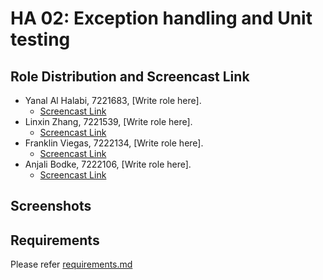 # HA 02: Exception handling and Unit testing

## Role Distribution and Screencast Link
- Yanal Al Halabi, 7221683, [Write role here].
  - [Screencast Link]()
- Linxin Zhang, 7221539, [Write role here].
  - [Screencast Link]()
- Franklin Viegas, 7222134, [Write role here].
  - [Screencast Link]()
- Anjali Bodke, 7222106, [Write role here].
  - [Screencast Link]()

## Screenshots

## Requirements
Please refer [requirements.md](./requirements.md)